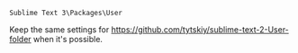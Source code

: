 `Sublime Text 3\Packages\User`

Keep the same settings for https://github.com/tytskiy/sublime-text-2-User-folder when it's possible.
